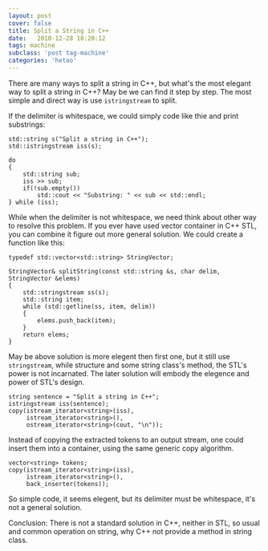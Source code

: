```yaml
---
layout: post
cover: false
title: Split a String in C++
date:   2010-12-28 18:20:12
tags: machine
subclass: 'post tag-machine'
categories: 'hetao'
---
```


There are many ways to split a string in C++, but what's the most elegant way to split a string in C++? May be we can find it step by step. The most simple and direct way is use `istringstream` to split.

If the delimiter is whitespace, we could simply code like thie and print substrings:

```
std::string s("Split a string in C++");
std::istringstream iss(s);

do 
{
    std::string sub;
    iss >> sub;
    if(!sub.empty())
        std::cout << "Substring: " << sub << std::endl;
} while (iss);
```
While when the delimiter is not whitespace, we need think about other way to resolve this problem. If you ever have used vector container in C++ STL, you can combine it figure out more general solution. We could create a function like this:

```
typedef std::vector<std::string> StringVector;

StringVector& splitString(const std::string &s, char delim, StringVector &elems)
{
    std::stringstream ss(s);
    std::string item;
    while (std::getline(ss, item, delim))
    {
        elems.push_back(item);
    }
    return elems;
}
```
May be above solution is more elegent then first one, but it still use `stringstream`, while structure and some string class's method, the STL's power is not incarnated. The later solution will embody the elegence and power of STL's design.
```
string sentence = "Split a string in C++";
istringstream iss(sentence);
copy(istream_iterator<string>(iss),
     istream_iterator<string>(),
     ostream_iterator<string>(cout, "\n"));
```
Instead of copying the extracted tokens to an output stream, one could insert them into a container, using the same generic copy algorithm.
```
vector<string> tokens;
copy(istream_iterator<string>(iss),
     istream_iterator<string>(),
     back_inserter(tokens));
```
So simple code, it seems elegent, but its delimiter must be whitespace, it's not a general solution.

Conclusion: There is not a standard solution in C++, neither in STL, so usual and common operation on string, why C++ not provide a method in string class.


